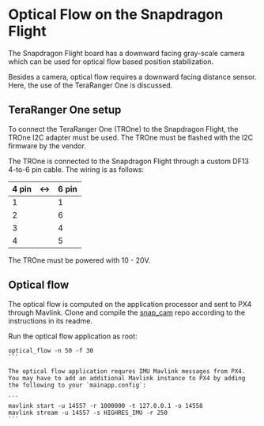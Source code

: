 # Optical Flow on the Snapdragon Flight

The Snapdragon Flight board has a downward facing gray-scale camera which can be used for optical flow based position stabilization.

Besides a camera, optical flow requires a downward facing distance sensor. Here, the use of the TeraRanger One is discussed.


## TeraRanger One setup
To connect the TeraRanger One (TROne) to the Snapdragon Flight, the TROne I2C adapter must be used. The TROne must be flashed with the I2C firmware by the vendor.

The TROne is connected to the Snapdragon Flight through a custom DF13 4-to-6 pin cable. The wiring is as follows:

| 4 pin | <-> | 6 pin |
| -- | -- | -- |
| 1 |  | 1 |
| 2 |  | 6 |
| 3 |  | 4 |
| 4 |  | 5 |

The TROne must be powered with 10 - 20V.

## Optical flow
The optical flow is computed on the application processor and sent to PX4 through Mavlink.
Clone and compile the [snap_cam](https://github.com/PX4/snap_cam) repo according to the instructions in its readme.

Run the optical flow application as root:
````
optical_flow -n 50 -f 30
```

The optical flow application requres IMU Mavlink messages from PX4. You may have to add an additional Mavlink instance to PX4 by adding the following to your `mainapp.config`:

```
mavlink start -u 14557 -r 1000000 -t 127.0.0.1 -o 14558
mavlink stream -u 14557 -s HIGHRES_IMU -r 250
```